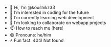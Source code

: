 - 👋 Hi, I’m @koushikz33
- 👀 I’m interested in coding for the future
- 🌱 I’m currently learning web development
- 💞️ I’m looking to collaborate on webapp projects
- 📫 How to reach me (here)
- 😄 Pronouns: he/him
- ⚡ Fun fact: 404! Not found

<!---
koushikz33/koushikz33 is a ✨ special ✨ repository because its `README.md` (this file) appears on your GitHub profile.
You can click the Preview link to take a look at your changes.
--->
